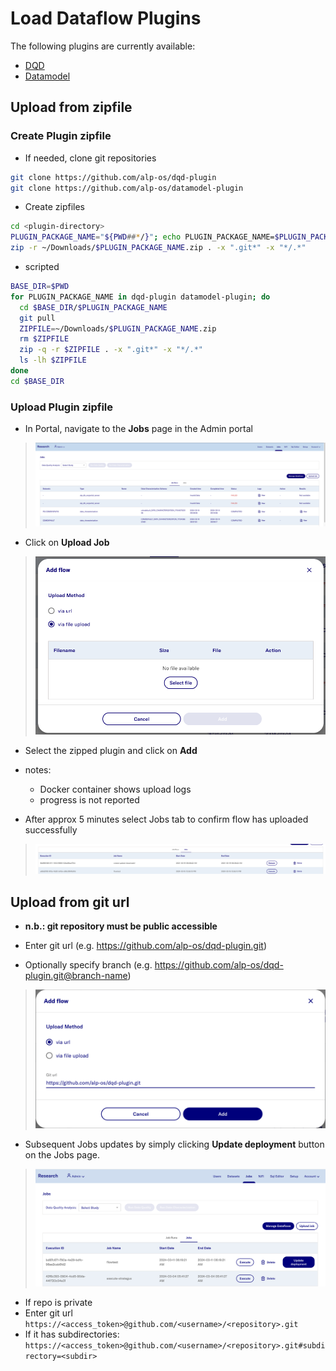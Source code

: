 # Load Dataflow Plugins

The following plugins are currently available:
- [DQD](https://github.com/alp-os/dqd-plugin)
- [Datamodel](https://github.com/alp-os/datamodel-plugin)

## Upload from zipfile
### Create Plugin zipfile
- If needed, clone git repositories
```bash
git clone https://github.com/alp-os/dqd-plugin
git clone https://github.com/alp-os/datamodel-plugin
```
- Create zipfiles
```bash
cd <plugin-directory>
PLUGIN_PACKAGE_NAME="${PWD##*/}"; echo PLUGIN_PACKAGE_NAME=$PLUGIN_PACKAGE_NAME
zip -r ~/Downloads/$PLUGIN_PACKAGE_NAME.zip . -x ".git*" -x "*/.*"
```
- scripted
```bash
BASE_DIR=$PWD
for PLUGIN_PACKAGE_NAME in dqd-plugin datamodel-plugin; do 
  cd $BASE_DIR/$PLUGIN_PACKAGE_NAME
  git pull
  ZIPFILE=~/Downloads/$PLUGIN_PACKAGE_NAME.zip
  rm $ZIPFILE
  zip -q -r $ZIPFILE . -x ".git*" -x "*/.*"
  ls -lh $ZIPFILE
done
cd $BASE_DIR
```
### Upload Plugin zipfile
- In Portal, navigate to the **Jobs** page in the Admin portal
> ![](../images/dataflow/JobsPage.png)

- Click on **Upload Job**
> ![](../images/dataflow/AddFlowDialog.png)

- Select the zipped plugin and click on **Add**
- notes: 
  - Docker container shows upload logs
  - progress is not reported

- After approx 5 minutes select Jobs tab to confirm flow has uploaded successfully
> ![](../images/dataflow/JobsTable.png)

## Upload from git url
- **n.b.: git repository must be public accessible**
- Enter git url (e.g. https://github.com/alp-os/dqd-plugin.git)

- Optionally specify branch (e.g. https://github.com/alp-os/dqd-plugin.git@branch-name)
> ![](../images/dataflow/AddFlowURL.png)

- Subsequent Jobs updates by simply clicking **Update deployment** button on the Jobs page.
> ![](../images/dataflow/JobsPageURL.png)

- If repo is private
- Enter git url `https://<access_token>@github.com/<username>/<repository>.git`
- If it has subdirectories: `https://<access_token>@github.com/<username>/<repository>.git#subdirectory=<subdir>`